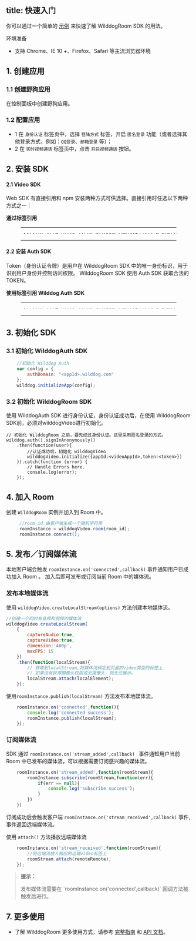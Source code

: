 
title: 快速入门
---

你可以通过一个简单的 [示例](https://github.com/WildDogTeam/video-demo-web-conference/archive/master.zip) 来快速了解 WilddogRoom SDK 的用法。


<div class="env">
    <p class="env-title">环境准备</p>
    <ul>
        <li>支持 Chrome、IE 10 +、Firefox、Safari 等主流浏览器环境</li>
    </ul>
</div>

## 1. 创建应用

### 1.1 创建野狗应用
在控制面板中创建野狗应用。

### 1.2 配置应用

- 1 在 `身份认证` 标签页中，选择 `登陆方式` 标签，开启 `匿名登录` 功能（或者选择其他登录方式，例如：`QQ登录`、`邮箱登录` 等）；
- 2 在 `实时视频通话` 标签页中，点击 `开启视频通话` 按钮。

## 2. 安装 SDK

#### 2.1 Video SDK

Web SDK 有直接引用和 npm 安装两种方式可供选择。直接引用时任选以下两种方式之一：

**通过标签引用**

<figure class="highlight html"><table style='line-height:0.1'><tbody><tr><td class="code"><pre><div class="line"><span class="tag">&lt;<span class="name">script</span> <span class="attr">src</span>=<span class="string">&quot;<span>ht</span>tps://cdn.wilddog.com/sdk/js/2.0.0/wilddog-video.js&quot;</span>&gt;</span><span class="undefined"></span><span class="tag">&lt;/<span class="name">script</span>&gt;</span></div></pre></td></tr></tbody></table></figure>

#### 2.2 安装 Auth SDK

Token（身份认证令牌）是用户在 WilddogRoom SDK 中的唯一身份标识，用于识别用户身份并控制访问权限。
WilddogRoom SDK 使用 Auth SDK 获取合法的 TOKEN。

**使用标签引用 Wilddog Auth SDK**
<figure class="highlight html"><table style='line-height:0.1'><tbody><tr><td class="code"><pre><div class="line"><span class="tag">&lt;<span class="name">script</span> <span class="attr">src</span>=<span class="string">&quot;<span>ht</span>tps://cdn.wilddog.com/sdk/js/<span class="sync_web_v">2.5.6</span>/wilddog-auth.js&quot;</span>&gt;</span><span class="undefined"></span><span class="tag">&lt;/<span class="name">script</span>&gt;</span></div></pre><br></td></tr></tbody></table></figure>


## 3. 初始化 SDK

### 3.1 初始化 WilddogAuth SDK

```javascript
    //初始化 Wilddog Auth
    var config = {
        authDomain: "<appId>.wilddog.com"
	};
	wilddog.initializeApp(config);
```

### 3.2 初始化 WilddogRoom SDK

使用 WilddogAuth SDK 进行身份认证，身份认证成功后，在使用 WilddogRoom SDK前，必须对wilddogVideo进行初始化。

```javascripte
// 初始化 WilddogRoom 之前，要先经过身份认证。这里采用匿名登录的方式。
wilddog.auth().signInAnonymously()
    .then(function(user){
        //认证成功后，初始化 wilddogVideo
        wilddogVideo.initialize({appId:<videoAppId>,token:<token>})
    }).catch(function (error) {
        // Handle Errors here.
        console.log(error);
    });
```

## 4. 加入 Room

创建 `WilddogRoom` 实例并加入到 Room 中。

```javascript
	 //room_id 由客户端生成一个随机字符串
	 roomInstance = wilddogVideo.room(room_id);
	 roomInstance.connect();
```

## 5. 发布／订阅媒体流
本地客户端会触发 `roomInstance.on('connected',callback)` 事件通知用户已成功加入 Room 。
加入后即可发布或订阅当前 Room 中的媒体流。

### 发布本地媒体流
使用 `wilddogVideo.createLocalStream(options)` 方法创建本地媒体流。

```javascript
//创建一个同时有音频和视频的媒体流
wilddogVideo.createLocalStream(
    {
        captureAudio:true,
        captureVideo:true,
        dimension:'480p',
        maxFPS: 15
    })
    .then(function(localStream){
        // 获取到localStream,将媒体流绑定到页面的video类型的标签上
        // 如果没有获得摄像头权限或无摄像头，则无法展示。
        localStream.attach(localElement);
    });
```

使用`roomInstance.publish(localStream)` 方法发布本地媒体流。

```javascript
	roomInstance.on('connected',function(){
    	console.log('connected success');
        roomInstance.publish(localStream);
    });
```
### 订阅媒体流
SDK 通过 `roomInstance.on('stream_added',callback) ` 事件通知用户当前 Room 中已发布的媒体流，可以根据需要订阅感兴趣的媒体流。

```javascript
    roomInstance.on('stream_added',function(roomStream){
    	roomInstance.subscribe(roomStream,function(err){
        	if(err == null){
            	console.log('subscribe success');
            }
        })
    })
```
订阅成功后会触发客户端 `roomInstance.on('stream_received',callback)` 事件,事件返回远端媒体流。

使用 `attach()` 方法播放远端媒体流

```javascript
	roomInstance.on('stream_received',function(roomStream){
    	//将远端流放入相应的远端video标签上
    	roomStream.attach(remoteRemote);
    });
```

<blockquote class="notice">
  <p><strong>提示：</strong></p>
 发布媒体流需要在 `roomInstance.on('connected',callback)` 回调方法被触发后进行。
</blockquote>


## 7. 更多使用

- 了解 WilddogRoom 更多使用方式，请参考 [完整指南](/conference/Web/guide/1-install-sdk.html) 和 [API 文档](/conference/Web/api/wilddogVideoInitializer.html)。
